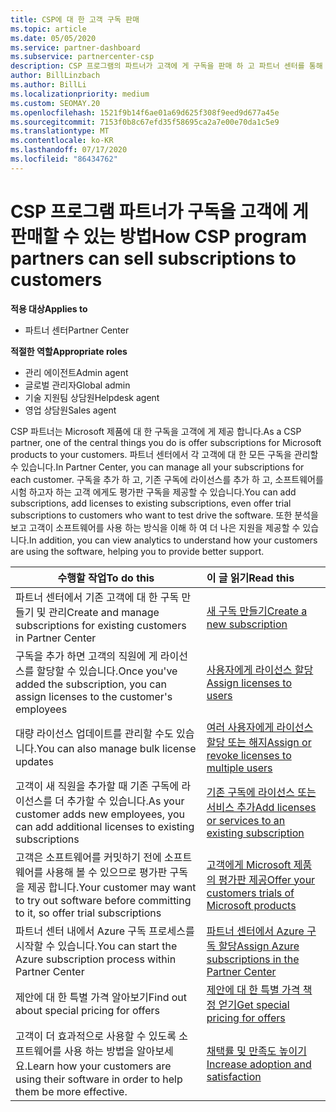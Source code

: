 ```yaml
---
title: CSP에 대 한 고객 구독 판매
ms.topic: article
ms.date: 05/05/2020
ms.service: partner-dashboard
ms.subservice: partnercenter-csp
description: CSP 프로그램의 파트너가 고객에 게 구독을 판매 하 고 파트너 센터를 통해 관리 하는 방법을 알아봅니다.
author: BillLinzbach
ms.author: BillLi
ms.localizationpriority: medium
ms.custom: SEOMAY.20
ms.openlocfilehash: 1521f9b14f6ae01a69d625f308f9eed9d677a45e
ms.sourcegitcommit: 7153f0b8c67efd35f58695ca2a7e00e70da1c5e9
ms.translationtype: MT
ms.contentlocale: ko-KR
ms.lasthandoff: 07/17/2020
ms.locfileid: "86434762"
---
```

# <a name="how-csp-program-partners-can-sell-subscriptions-to-customers"></a><span data-ttu-id="a1be7-103">CSP 프로그램 파트너가 구독을 고객에 게 판매할 수 있는 방법</span><span class="sxs-lookup"><span data-stu-id="a1be7-103">How CSP program partners can sell subscriptions to customers</span></span>

<span data-ttu-id="a1be7-104">**적용 대상**</span><span class="sxs-lookup"><span data-stu-id="a1be7-104">**Applies to**</span></span>

-  <span data-ttu-id="a1be7-105">파트너 센터</span><span class="sxs-lookup"><span data-stu-id="a1be7-105">Partner Center</span></span>

<span data-ttu-id="a1be7-106">**적절한 역할**</span><span class="sxs-lookup"><span data-stu-id="a1be7-106">**Appropriate roles**</span></span>

- <span data-ttu-id="a1be7-107">관리 에이전트</span><span class="sxs-lookup"><span data-stu-id="a1be7-107">Admin agent</span></span>
- <span data-ttu-id="a1be7-108">글로벌 관리자</span><span class="sxs-lookup"><span data-stu-id="a1be7-108">Global admin</span></span>
- <span data-ttu-id="a1be7-109">기술 지원팀 상담원</span><span class="sxs-lookup"><span data-stu-id="a1be7-109">Helpdesk agent</span></span>
- <span data-ttu-id="a1be7-110">영업 상담원</span><span class="sxs-lookup"><span data-stu-id="a1be7-110">Sales agent</span></span>

<span data-ttu-id="a1be7-111">CSP 파트너는 Microsoft 제품에 대 한 구독을 고객에 게 제공 합니다.</span><span class="sxs-lookup"><span data-stu-id="a1be7-111">As a CSP partner, one of the central things you do is offer subscriptions for Microsoft products to your customers.</span></span> <span data-ttu-id="a1be7-112">파트너 센터에서 각 고객에 대 한 모든 구독을 관리할 수 있습니다.</span><span class="sxs-lookup"><span data-stu-id="a1be7-112">In Partner Center, you can manage all your subscriptions for each customer.</span></span> <span data-ttu-id="a1be7-113">구독을 추가 하 고, 기존 구독에 라이선스를 추가 하 고, 소프트웨어를 시험 하고자 하는 고객 에게도 평가판 구독을 제공할 수 있습니다.</span><span class="sxs-lookup"><span data-stu-id="a1be7-113">You can add subscriptions, add licenses to existing subscriptions, even offer trial subscriptions to customers who want to test drive the software.</span></span> <span data-ttu-id="a1be7-114">또한 분석을 보고 고객이 소프트웨어를 사용 하는 방식을 이해 하 여 더 나은 지원을 제공할 수 있습니다.</span><span class="sxs-lookup"><span data-stu-id="a1be7-114">In addition, you can view analytics to understand how your customers are using the software, helping you to provide better support.</span></span>

|<span data-ttu-id="a1be7-115">**수행할 작업**</span><span class="sxs-lookup"><span data-stu-id="a1be7-115">**To do this**</span></span>   |<span data-ttu-id="a1be7-116">**이 글 읽기**</span><span class="sxs-lookup"><span data-stu-id="a1be7-116">**Read this**</span></span>   |
|----------------------|:----------------------|
|<span data-ttu-id="a1be7-117">파트너 센터에서 기존 고객에 대 한 구독 만들기 및 관리</span><span class="sxs-lookup"><span data-stu-id="a1be7-117">Create and manage subscriptions for existing customers in Partner Center</span></span>|[<span data-ttu-id="a1be7-118">새 구독 만들기</span><span class="sxs-lookup"><span data-stu-id="a1be7-118">Create a new subscription</span></span>](create-a-new-subscription.md)|
|<span data-ttu-id="a1be7-119">구독을 추가 하면 고객의 직원에 게 라이선스를 할당할 수 있습니다.</span><span class="sxs-lookup"><span data-stu-id="a1be7-119">Once you've added the subscription, you can assign licenses to the customer's employees</span></span>  |[<span data-ttu-id="a1be7-120">사용자에게 라이선스 할당</span><span class="sxs-lookup"><span data-stu-id="a1be7-120">Assign licenses to users</span></span>](assign-licenses-to-users.md)|
|<span data-ttu-id="a1be7-121">대량 라이선스 업데이트를 관리할 수도 있습니다.</span><span class="sxs-lookup"><span data-stu-id="a1be7-121">You can also manage bulk license updates</span></span>   |[<span data-ttu-id="a1be7-122">여러 사용자에게 라이선스 할당 또는 해지</span><span class="sxs-lookup"><span data-stu-id="a1be7-122">Assign or revoke licenses to multiple users</span></span>](bulk-license-provisioning-for-multiple-users.md)|
|<span data-ttu-id="a1be7-123">고객이 새 직원을 추가할 때 기존 구독에 라이선스를 더 추가할 수 있습니다.</span><span class="sxs-lookup"><span data-stu-id="a1be7-123">As your customer adds new employees, you can add additional licenses to existing subscriptions</span></span>   |[<span data-ttu-id="a1be7-124">기존 구독에 라이선스 또는 서비스 추가</span><span class="sxs-lookup"><span data-stu-id="a1be7-124">Add licenses or services to an existing subscription</span></span>](add-licenses-or-services-to-an-existing-subscription.md)|
|<span data-ttu-id="a1be7-125">고객은 소프트웨어를 커밋하기 전에 소프트웨어를 사용해 볼 수 있으므로 평가판 구독을 제공 합니다.</span><span class="sxs-lookup"><span data-stu-id="a1be7-125">Your customer may want to try out software before committing to it, so offer trial subscriptions</span></span>    |[<span data-ttu-id="a1be7-126">고객에게 Microsoft 제품의 평가판 제공</span><span class="sxs-lookup"><span data-stu-id="a1be7-126">Offer your customers trials of Microsoft products</span></span>](offer-your-customers-trials-of-microsoft-products.md)|
|<span data-ttu-id="a1be7-127">파트너 센터 내에서 Azure 구독 프로세스를 시작할 수 있습니다.</span><span class="sxs-lookup"><span data-stu-id="a1be7-127">You can start the Azure subscription process within Partner Center</span></span>   |[<span data-ttu-id="a1be7-128">파트너 센터에서 Azure 구독 할당</span><span class="sxs-lookup"><span data-stu-id="a1be7-128">Assign Azure subscriptions in the Partner Center</span></span>](assign-azure-subscriptions.md)|
|<span data-ttu-id="a1be7-129">제안에 대 한 특별 가격 알아보기</span><span class="sxs-lookup"><span data-stu-id="a1be7-129">Find out about special pricing for offers</span></span>   |[<span data-ttu-id="a1be7-130">제안에 대 한 특별 가격 책정 얻기</span><span class="sxs-lookup"><span data-stu-id="a1be7-130">Get special pricing for offers</span></span>](get-special-pricing-for-offers.md)|
|<span data-ttu-id="a1be7-131">고객이 더 효과적으로 사용할 수 있도록 소프트웨어를 사용 하는 방법을 알아보세요.</span><span class="sxs-lookup"><span data-stu-id="a1be7-131">Learn how your customers are using their software in order to help them be more effective.</span></span>   | [<span data-ttu-id="a1be7-132">채택률 및 만족도 높이기</span><span class="sxs-lookup"><span data-stu-id="a1be7-132">Increase adoption and satisfaction</span></span>](increasing-adoption-and-satisfaction.md)   |
